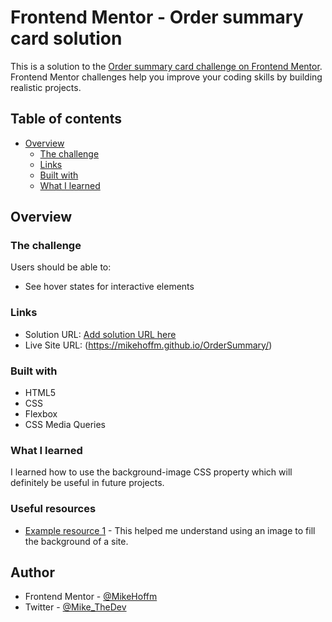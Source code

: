 # Frontend Mentor - Order summary card solution

This is a solution to the [Order summary card challenge on Frontend Mentor](https://www.frontendmentor.io/challenges/order-summary-component-QlPmajDUj). Frontend Mentor challenges help you improve your coding skills by building realistic projects. 

## Table of contents

- [Overview](#overview)
  - [The challenge](#the-challenge)
  - [Links](#links)
  - [Built with](#built-with)
  - [What I learned](#what-i-learned)

## Overview

### The challenge

Users should be able to:

- See hover states for interactive elements

### Links

- Solution URL: [Add solution URL here](https://your-solution-url.com)
- Live Site URL: (https://mikehoffm.github.io/OrderSummary/)

### Built with

- HTML5
- CSS
- Flexbox
- CSS Media Queries

### What I learned

I learned how to use the background-image CSS property which will definitely be useful in future projects.

### Useful resources

- [Example resource 1](https://www.freecodecamp.org/news/css-background-image-with-html-example-code/) - This helped me understand using an image to fill the background of a site.

## Author

- Frontend Mentor - [@MikeHoffm](https://www.frontendmentor.io/profile/MikeHoffm)
- Twitter - [@Mike_TheDev](https://twitter.com/Mike_TheDev)

